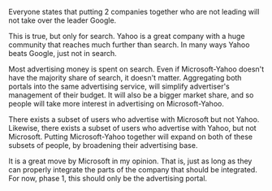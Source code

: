Everyone states that putting 2 companies together who are not leading will not take over the leader Google.

This is true, but only for search. Yahoo is a great company with a huge community that reaches much further than search. In many ways Yahoo beats Google, just not in search.

Most advertising money is spent on search. Even if Microsoft-Yahoo doesn't have the majority share of search, it doesn't matter. Aggregating both portals into the same advertising service, will simplify advertiser's management of their budget. It will also be a bigger market share, and so people will take more interest in advertising on Microsoft-Yahoo.

There exists a subset of users who advertise with Microsoft but not Yahoo. Likewise, there exists a subset of users who advertise with Yahoo, but not Microsoft. Putting Microsoft-Yahoo together will expand on both of these subsets of people, by broadening their advertising base.

It is a great move by Microsoft in my opinion. That is, just as long as they can properly integrate the parts of the company that should be integrated. For now, phase 1, this should only be the advertising portal.

